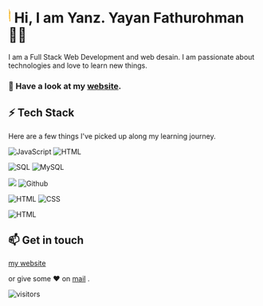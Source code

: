 
# <img src="https://raw.githubusercontent.com/ABSphreak/ABSphreak/master/gifs/Hi.gif" height="32px" width="5px"> Hi, I am Yanz. Yayan Fathurohman 👨‍💻

I am a Full Stack Web Development and web desain. I am passionate about technologies and love to learn new things.

### 🔭 Have a look at my [website](http://yanz.epizy.com/).


## ⚡ Tech Stack

Here are a few things I've picked up along my learning journey.


  ![JavaScript](https://img.shields.io/badge/JavaScript-F7DF1E?style=for-the-badge&logo=javascript&logoColor=black)   ![HTML](https://img.shields.io/badge/-PHP-blue?style=for-the-badge&logo=html5&logoColor=white) 
  
  ![SQL](https://img.shields.io/badge/-SQL-000?style=for-the-badge&logo=MySQL&logoColor=4479A1) ![MySQL](https://img.shields.io/badge/MySQL-00000F?style=for-the-badge&logo=mysql&logoColor=white)

 ![](https://img.shields.io/badge/git%20-%23F05033.svg?&style=for-the-badge&logo=git&logoColor=white)  ![Github](https://img.shields.io/badge/github%20-%23121011.svg?&style=for-the-badge&logo=github&logoColor=white)
 
 ![HTML](https://img.shields.io/badge/HTML5-E34F26?style=for-the-badge&logo=html5&logoColor=white) ![CSS](https://img.shields.io/badge/CSS-239120?&style=for-the-badge&logo=css3&logoColor=white)
 
  ![HTML](https://img.shields.io/badge/-BOOTSTRAP-blueviolet?style=for-the-badge&logo=html5&logoColor=white) 
 
 

## 📫 Get in touch
<a href="http://yan.rf.gd">my website</a>


 or give some ♥ on [mail](mailto:yayanfathurohman20@gmail.com) .



![visitors](https://visitor-badge.glitch.me/badge?page_id=adnanazmee/adnanazmee)


 


